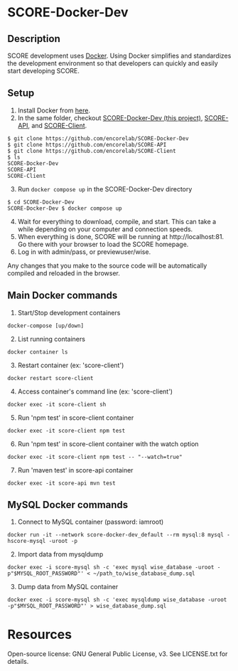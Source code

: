 # SCORE-Docker-Dev

## Description
SCORE development uses [Docker](https://www.docker.com/). Using Docker simplifies and standardizes the development environment so that developers can quickly and easily start developing SCORE.

## Setup
1. Install Docker from [here](https://www.docker.com/products/docker-desktop).
2. In the same folder, checkout [SCORE-Docker-Dev (this project)](https://github.com/encorelab/SCORE-Docker-Dev), [SCORE-API](https://github.com/encorelab/SCORE-API), and [SCORE-Client](https://github.com/encorelab/SCORE-Client).
```
$ git clone https://github.com/encorelab/SCORE-Docker-Dev
$ git clone https://github.com/encorelab/SCORE-API
$ git clone https://github.com/encorelab/SCORE-Client
$ ls
SCORE-Docker-Dev
SCORE-API
SCORE-Client
```
3. Run ```docker compose up``` in the SCORE-Docker-Dev directory
```
$ cd SCORE-Docker-Dev
SCORE-Docker-Dev $ docker compose up
```
4. Wait for everything to download, compile, and start. This can take a while depending on your computer and connection speeds.
5. When everything is done, SCORE will be running at http://localhost:81. Go there with your browser to load the SCORE homepage.
6. Log in with admin/pass, or previewuser/wise.

Any changes that you make to the source code will be automatically compiled and reloaded in the browser. 

## Main Docker commands
1. Start/Stop development containers
```
docker-compose [up/down]
```
2. List running containers
```
docker container ls
```
3. Restart container (ex: 'score-client')
```
docker restart score-client
```
4. Access container's command line (ex: 'score-client')
```
docker exec -it score-client sh
```
5. Run 'npm test' in score-client container
```
docker exec -it score-client npm test
```
6. Run 'npm test' in score-client container with the watch option
```
docker exec -it score-client npm test -- "--watch=true"
```
7. Run 'maven test' in score-api container
```
docker exec -it score-api mvn test
```

## MySQL Docker commands
1. Connect to MySQL container (password: iamroot)
```
docker run -it --network score-docker-dev_default --rm mysql:8 mysql -hscore-mysql -uroot -p 
```
2. Import data from mysqldump
```
docker exec -i score-mysql sh -c 'exec mysql wise_database -uroot -p"$MYSQL_ROOT_PASSWORD"' < ~/path_to/wise_database_dump.sql
```
3. Dump data from MySQL container
```
docker exec -i score-mysql sh -c 'exec mysqldump wise_database -uroot -p"$MYSQL_ROOT_PASSWORD"' > wise_database_dump.sql
```

# Resources

Open-source license: GNU General Public License, v3.  See LICENSE.txt for details.

